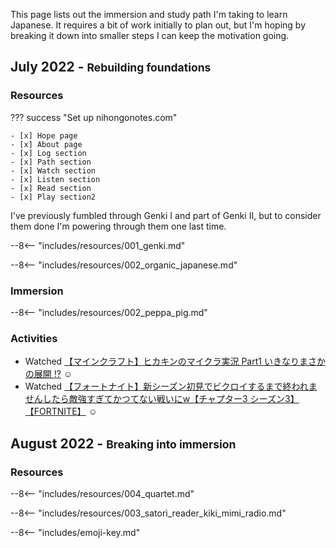 This page lists out the immersion and study path I'm taking to learn Japanese. It requires a bit of work initially to plan out, but I'm hoping by breaking it down into smaller steps I can keep the motivation going.

## July 2022 - <small>Rebuilding foundations</small>

### Resources

??? success "Set up nihongonotes.com" 

    - [x] Hope page
    - [x] About page
    - [x] Log section
    - [x] Path section
    - [x] Watch section
    - [x] Listen section
    - [x] Read section
    - [x] Play section2

I've previously fumbled through Genki I and part of Genki II, but to consider them done I'm powering through them one last time.

--8<-- "includes/resources/001_genki.md"

--8<-- "includes/resources/002_organic_japanese.md"

### Immersion

--8<-- "includes/resources/002_peppa_pig.md"

### Activities

* Watched <a href="https://www.youtube.com/watch?v=O4vG1_Sa9VE&list=PLlojrgR2BiEdK3RL-amYF-nQ5y5LwhUlt" target="_blank">【マインクラフト】ヒカキンのマイクラ実況 Part1 いきなりまさかの展開 !?</a> :relaxed:
* Watched <a href="https://www.youtube.com/watch?v=GZutpd2e2kU" target="_blank">【フォートナイト】新シーズン初見でビクロイするまで終われませんしたら敵強すぎてかつてない戦いにw【チャプター3 シーズン3】【FORTNITE】</a> :relaxed:


## August 2022 - <small>Breaking into immersion</small>

### Resources

--8<-- "includes/resources/004_quartet.md"

--8<-- "includes/resources/003_satori_reader_kiki_mimi_radio.md"

--8<-- "includes/emoji-key.md"